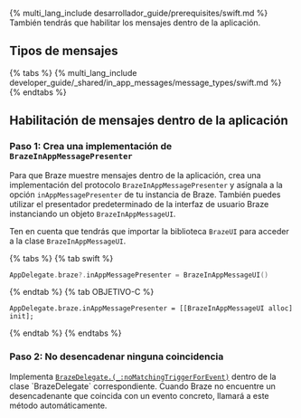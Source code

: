 {% multi_lang_include desarrollador_guide/prerequisites/swift.md %} También tendrás que habilitar los mensajes dentro de la aplicación.

## Tipos de mensajes

{% tabs %}
{% multi_lang_include developer_guide/_shared/in_app_messages/message_types/swift.md %}
{% endtabs %}

## Habilitación de mensajes dentro de la aplicación

### Paso 1: Crea una implementación de `BrazeInAppMessagePresenter`

Para que Braze muestre mensajes dentro de la aplicación, crea una implementación del protocolo `BrazeInAppMessagePresenter` y asígnala a la opción `inAppMessagePresenter` de tu instancia de Braze. También puedes utilizar el presentador predeterminado de la interfaz de usuario Braze instanciando un objeto `BrazeInAppMessageUI`.

Ten en cuenta que tendrás que importar la biblioteca `BrazeUI` para acceder a la clase `BrazeInAppMessageUI`.

{% tabs %}
{% tab swift %}

```swift
AppDelegate.braze?.inAppMessagePresenter = BrazeInAppMessageUI()
```

{% endtab %}
{% tab OBJETIVO-C %}

```objc
AppDelegate.braze.inAppMessagePresenter = [[BrazeInAppMessageUI alloc] init];
```
{% endtab %}
{% endtabs %}

### Paso 2: No desencadenar ninguna coincidencia

Implementa [`BrazeDelegate.(_:noMatchingTriggerForEvent)`](https://braze-inc.github.io/braze-swift-sdk/documentation/brazekit/brazedelegate/braze(_:nomatchingtriggerforevent:)-8rt7y/) dentro de la clase `BrazeDelegate` correspondiente. Cuando Braze no encuentre un desencadenante que coincida con un evento concreto, llamará a este método automáticamente.
